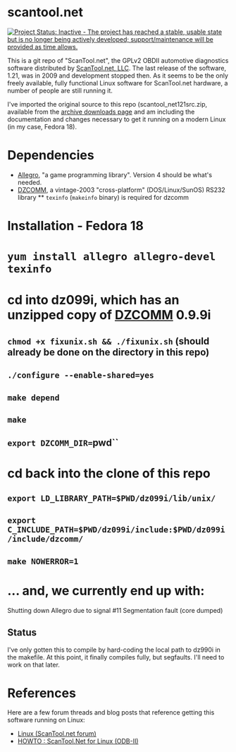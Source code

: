 scantool.net
============

[![Project Status: Inactive - The project has reached a stable, usable state but is no longer being actively developed; support/maintenance will be provided as time allows.](http://www.repostatus.org/badges/0.1.0/inactive.svg)](http://www.repostatus.org/#inactive)

This is a git repo of "ScanTool.net", the GPLv2 OBDII automotive diagnostics software distributed by [ScanTool.net, LLC](http://www.scantool.net/). The last release of the software, 1.21, was in 2009 and development stopped then. As it seems to be the only freely available, fully functional Linux software for ScanTool.net hardware, a number of people are still running it.

I've imported the original source to this repo (scantool_net121src.zip, available from the [archive downloads page](http://www.scantool.net/downloads/archive/diagnostic-software/) and am including the documentation and changes necessary to get it running on a modern Linux (in my case, Fedora 18).

Dependencies
============
* [Allegro](http://alleg.sourceforge.net/), "a game programming library". Version 4 should be what's needed.
* [DZCOMM](http://sourceforge.net/projects/dzcomm/), a vintage-2003 "cross-platform" (DOS/Linux/SunOS) RS232 library
** `texinfo` (`makeinfo` binary) is required for dzcomm

Installation - Fedora 18
========================
# `yum install allegro allegro-devel texinfo`
# cd into dz099i, which has an unzipped copy of [DZCOMM](http://sourceforge.net/projects/dzcomm/) 0.9.9i
## `chmod +x fixunix.sh && ./fixunix.sh` (should already be done on the directory in this repo)
## `./configure --enable-shared=yes`
## `make depend`
## `make`
## `export DZCOMM_DIR=`pwd``
# cd back into the clone of this repo
## `export LD_LIBRARY_PATH=$PWD/dz099i/lib/unix/`
## `export C_INCLUDE_PATH=$PWD/dz099i/include:$PWD/dz099i/include/dzcomm/`
## `make NOWERROR=1`
# ... and, we currently end up with:
Shutting down Allegro due to signal #11
Segmentation fault (core dumped)

Status
------
I've only gotten this to compile by hard-coding the local path to dz990i in the makefile. At this point, it finally compiles fully, but segfaults. I'll need to work on that later.

References
==========

Here are a few forum threads and blog posts that reference getting this software running on Linux:
* [Linux (ScanTool.net forum)](https://www.scantool.net/forum/index.php?topic=825.0)
* [HOWTO : ScanTool.Net for Linux (ODB-II)](http://www.mp3car.com/linux/79795-howto-scantool-net-for-linux-odb-ii.html)
